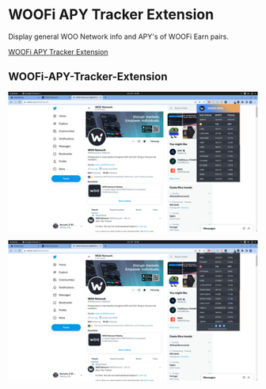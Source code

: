 # WOOFi APY Tracker Extension

Display general WOO Network info and APY's of WOOFi Earn pairs.

[WOOFi APY Tracker Extension]()

## WOOFi-APY-Tracker-Extension

<p align="center">
  <img src="woofi-extension-preview_1.png" alt="WOOFi APY Tracker" width="800" >
</p>

<p align="center">
  <img src="woofi-extension-preview_2.png" alt="WOOFi APY Tracker" width="800" >
</p>
